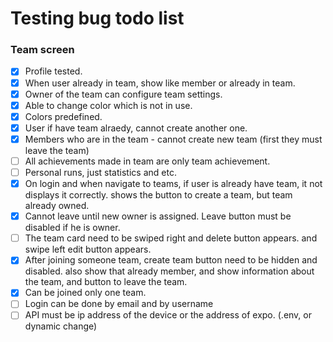 # Testing bug todo list

### Team screen

- [x] Profile tested.
- [x] When user already in team, show like member or already in team.
- [x] Owner of the team can configure team settings.
- [x] Able to change color which is not in use.
- [x] Colors predefined.
- [x] User if have team alraedy, cannot create another one.
- [x] Members who are in the team - cannot create new team (first they must leave the team)
- [ ] All achievements made in team are only team achievement.
- [ ] Personal runs, just statistics and etc.
- [x] On login and when navigate to teams, if user is already have team, it not displays it correctly. shows the button to create a team, but team already owned.
- [x] Cannot leave until new owner is assigned. Leave button must be disabled if he is owner.
- [ ] The team card need to be swiped right and delete button appears. and swipe left edit button appears.
- [x] After joining someone team, create team button need to be hidden and disabled. also show that already member, and show information about the team, and button to leave the team.
- [x] Can be joined only one team.
- [ ] Login can be done by email and by username
- [ ] API must be ip address of the device or the address of expo. (.env, or dynamic change)
